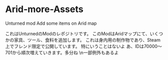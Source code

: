 # Arid-more-Assets
Unturned mod Add some items on Arid map

これはUnturnedのModのレポジトリです。
このModはAridマップにて、いくつかの家具、ツール、食料を追加します。
これは身内用の制作物であり、Steam上でフレンド限定で公開しています。
特にいうことはないよ
あ、IDは70000～701から順次増えていきます。多分ね
\n一部例外もあるよ

